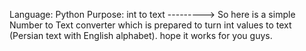 Language: Python
Purpose: int to text 
--------->
So here is a simple Number to Text converter which is prepared to turn int values to text (Persian text with English alphabet).
hope it works for you guys.
